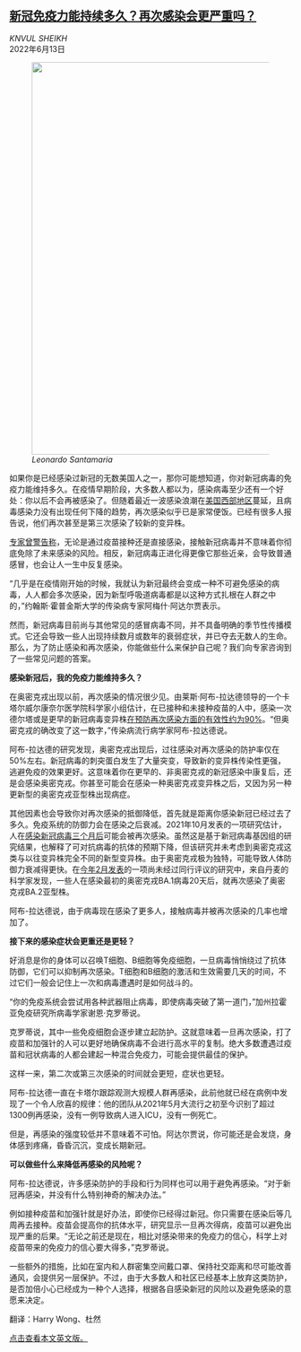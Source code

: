 <!--1655114822000-->
[新冠免疫力能持续多久？再次感染会更严重吗？](https://cn.nytimes.com/health/20220613/covid-reinfection/)
------

<address>KNVUL SHEIKH</address><time pudate="2022-06-13 05:59:14" datetime="2022-06-13 05:59:14">2022年6月13日</time><figure><img src="https://images.weserv.nl/?url=static01.nyt.com/images/2022/05/16/well/16Well-Covid-Reinfection/16Well-Covid-Reinfection-master1050.jpg" width="1050" height="700"><figcaption> <cite>Leonardo Santamaria</cite></figcaption></figure><section><p>如果你是已经感染过新冠的无数美国人之一，那你可能想知道，你对新冠病毒的免疫力能维持多久。在疫情早期阶段，大多数人都以为，感染病毒至少还有一个好处：你以后不会再被感染了。但随着最近一波感染浪潮在<a href="https://www.nytimes.com/interactive/2021/us/covid-cases.html" title="Link: https://www.nytimes.com/interactive/2021/us/covid-cases.html">美国西部地区</a>蔓延，且病毒感染力没有出现任何下降的趋势，再次感染似乎已是家常便饭。已经有很多人报告说，他们再次甚至是第三次感染了较新的变异株。</p><p><a href="https://www.nytimes.com/2022/05/16/health/covid-reinfection.html" title="Link: https://www.nytimes.com/2022/05/16/health/covid-reinfection.html">专家曾警告称</a>，无论是通过疫苗接种还是直接感染，接触新冠病毒并不意味着你彻底免除了未来感染的风险。相反，新冠病毒正进化得更像它那些近亲，会导致普通感冒，也会让人一生中反复感染。</p><p>“几乎是在疫情刚开始的时候，我就认为新冠最终会变成一种不可避免感染的病毒，人人都会多次感染，因为新型呼吸道病毒都是以这种方式扎根在人群之中的，”约翰斯·霍普金斯大学的传染病专家阿梅什·阿达尔贾表示。</p><p>然而，新冠病毒目前尚与其他常见的感冒病毒不同，并不具备明确的季节性传播模式。它还会导致一些人出现持续数月或数年的衰弱症状，并已夺去无数人的生命。那么，为了防止感染和再次感染，你能做些什么来保护自己呢？我们向专家咨询到了一些常见问题的答案。</p><p><b>感染新冠后，我的免疫力能维持多久？</b></p><p>在奥密克戎出现以前，再次感染的情况很少见。由莱斯·阿布-拉达德领导的一个卡塔尔威尔康奈尔医学院科学家小组估计，在已接种和未接种疫苗的人中，感染一次德尔塔或是更早的新冠病毒变异株<a rel="noopener noreferrer" target="_blank" href="https://www.nejm.org/doi/full/10.1056/NEJMc2200133">在预防再次感染方面的有效性约为90%</a>。“但奥密克戎的确改变了这一数字，”传染病流行病学家阿布-拉达德说。</p><p>阿布-拉达德的研究发现，奥密克戎出现后，过往感染对再次感染的防护率仅在50%左右。新冠病毒的刺突蛋白发生了大量突变，导致新的变异株传染性更强，逃避免疫的效果更好。这意味着你在更早的、非奥密克戎的新冠感染中康复后，还是会感染奥密克戎。你甚至可能会在感染一种奥密克戎变异株之后，又因为另一种更新型的奥密克戎亚型株出现病症。</p><p>其他因素也会导致你对再次感染的抵御降低，首先就是距离你感染新冠已经过去了多久。免疫系统的防御力会在感染之后衰减。2021年10月发表的一项研究估计，人在<a rel="noopener noreferrer" target="_blank" href="https://www.thelancet.com/journals/lanmic/article/PIIS2666-5247(21)00219-6/fulltext" title="Link: https://www.thelancet.com/journals/lanmic/article/PIIS2666-5247(21)00219-6/fulltext">感染新冠病毒三个月后</a>可能会被再次感染。虽然这是基于新冠病毒基因组的研究结果，也解释了可对抗病毒的抗体的预期下降，但该研究并未考虑到奥密克戎这类与以往变异株完全不同的新型变异株。由于奥密克戎极为独特，可能导致人体防御力衰减得更快。在<a rel="noopener noreferrer" target="_blank" href="https://www.medrxiv.org/content/10.1101/2022.02.19.22271112v1">今年2月发表</a>的一项尚未经过同行评议的研究中，来自丹麦的科学家发现，一些人在感染最初的奥密克戎BA.1病毒20天后，就再次感染了奥密克戎BA.2亚型株。</p><p>阿布-拉达德说，由于病毒现在感染了更多人，接触病毒并被再次感染的几率也增加了。</p><p><b>接下来的感染症状会更重还是更轻？</b></p><p>好消息是你的身体可以召唤T细胞、B细胞等免疫细胞，一旦病毒悄悄绕过了抗体防御，它们可以抑制再次感染。T细胞和B细胞的激活和生效需要几天的时间，不过它们一般会记住上一次和病毒遭遇时是如何战斗的。</p><p>“你的免疫系统会尝试用各种武器阻止病毒，即使病毒突破了第一道门，”加州拉霍亚免疫研究所病毒学家谢恩·克罗蒂说。</p><p>克罗蒂说，其中一些免疫细胞会逐步建立起防护。这就意味着一旦再次感染，打了疫苗和加强针的人可以更好地确保病毒不会进行高水平的复制。绝大多数遭遇过疫苗和冠状病毒的人都会建起一种混合免疫力，可能会提供最佳的保护。</p><p>这样一来，第二次或第三次感染的时间就会更短，症状也更轻。</p><p>阿布-拉达德一直在卡塔尔跟踪观测大规模人群再感染，此前他就已经在病例中发现了一个令人欣喜的规律：他的团队从2021年5月大流行之初至今识别了超过1300例再感染，没有一例导致病人进入ICU，没有一例死亡。</p><p>但是，再感染的强度较低并不意味着不可怕。阿达尔贾说，你可能还是会发烧，身体感到疼痛，昏昏沉沉，变成长期新冠。</p><p><b>可以做些什么来降低再感染的风险呢？</b></p><p>阿布-拉达德说，许多感染防护的手段和行为同样也可以用于避免再感染。“对于新冠再感染，并没有什么特别神奇的解决办法。”</p><p>例如接种疫苗和加强针就是好办法，即使你已经得过新冠。你只需要在感染后等几周再去接种。疫苗会提高你的抗体水平，研究显示一旦再次得病，疫苗可以避免出现严重的后果。“无论之前还是现在，相比对感染带来的免疫力的信心，科学上对疫苗带来的免疫力的信心要大得多，”克罗蒂说。</p><p>一些额外的措施，比如在室内和人群密集空间戴口罩、保持社交距离和尽可能改善通风，会提供另一层保护。不过，由于大多数人和社区已经基本上放弃这类防护，是否加倍小心已经成为一种个人选择，根据各自感染新冠的风险以及避免感染的意愿来决定。</p></section><footer><p>翻译：Harry Wong、杜然</p><p><a rel="nofollow" target="_blank" href="https://www.nytimes.com/2022/06/11/well/live/covid-reinfection.html">点击查看本文英文版。</a></p></footer>
